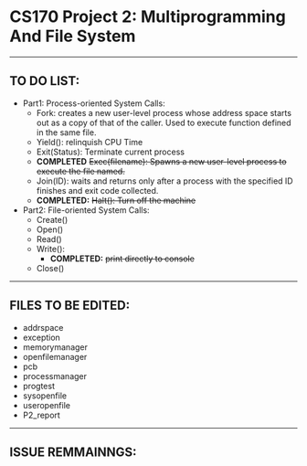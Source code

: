 # CS170 Project 2: Multiprogramming And File System

---

## TO DO LIST:
  * Part1: Process-oriented System Calls:
    * Fork: creates a new user-level process whose address space starts out as a copy of that of the caller.
    Used to execute function defined in the same file.
    * Yield(): relinquish CPU Time
    * Exit(Status): Terminate current process
    * **COMPLETED** ~~Exec(filename): Spawns a new user-level process to execute the file named.~~
    * Join(ID): waits and returns only after a process with the specified ID finishes and exit code collected.
    * **COMPLETED:** ~~Halt(): Turn off the machine~~
  * Part2: File-oriented System Calls:
    * Create()
    * Open()
    * Read()
    * Write():
      * **COMPLETED:** ~~print directly to console~~
    * Close()

---

## FILES TO BE EDITED:
  * addrspace
  * exception
  * memorymanager
  * openfilemanager
  * pcb
  * processmanager
  * progtest
  * sysopenfile
  * useropenfile
  * P2_report
---

## ISSUE REMMAINNGS:
